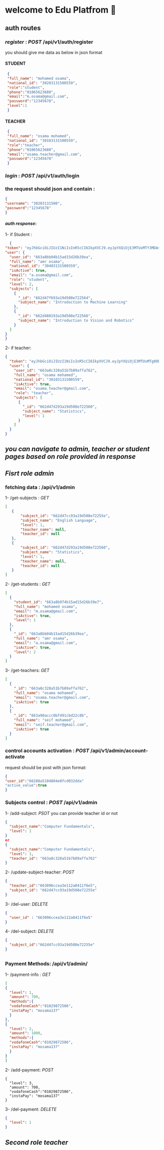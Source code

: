 # welcome to Edu Platfrom 👋
## auth routes 
### *register* : *POST* /api/v1/auth/register
  you should give me data as below in json format
  #### STUDENT 
   ```JSON
    {
    "full_name": "mohamed osama",
    "national_id": "30203131500559",
    "role":"student",
    "phone":"01065623680",
    "email":"m.osama@gmail.com",
    "password":"12345678",
    "level":1
    }
   ```
  #### TEACHER
   ```JSON
    {
    "full_name": "osama mohamed",
    "national_id": "30103131500559",
    "role":"teacher",
    "phone":"01065623680",
    "email":"osama.teacher@gmail.com",
    "password":"12345678"
    }
   ```
### *login* : *POST* /api/v1/auth/login

### the request should json and contain :

  ```JSON
  {
  "username": "30203131500",
  "password":"12345678"
  }
   ```


#### *auth response*:
1- if Student : 
  ```JSON
    {
  "token": "eyJhbGciOiJIUzI1NiIsInR5cCI6IkpXVCJ9.eyJpYXQiOjE3MTUxMTY3MDAsImV4cCI6MTcxNTExNzAwMH0._3GcawZJjr22e58yx7gVHUBI97U_Ou7nqOD8_VYuDlU",
  "user": {
    "user_id": "663a8bb04b15ad15d26b39ea",
    "full_name": "amr osama",
    "national_id": "30403131500559",
    "isActive": true,
    "email": "a.osama@gmail.com",
    "role": "student",
    "level": 2,
    "subjects": [
      {
        "_id": "662d47f693a19d508e722564",
        "subject_name": "Introduction to Machine Learning"
      },
      {
        "_id": "662d480193a19d508e722566",
        "subject_name": "Introduction to Vision and Robotics"
      }
    ]
  }
}
  ```
2- if teacher:
```Json
{
  "token": "eyJhbGciOiJIUzI1NiIsInR5cCI6IkpXVCJ9.eyJpYXQiOjE3MTUxMTg0ODksImV4cCI6MTcxNTExODc4OX0.Vmob5PpSWBaybKtrAq6m2wA52KES-qjy1RiiFcsoV7Q",
  "user": {
    "user_id": "663a8c328a51b7b89affa762",
    "full_name": "osama mohamed",
    "national_id": "30103131500559",
    "isActive": true,
    "email": "osama.teacher@gmail.com",
    "role": "teacher",
    "subjects": [
      {
        "_id": "662d47d293a19d508e722560",
        "subject_name": "Statistics",
        "level": 1
      }
    ]
  }
}

```

## *you can navigate to admin, teacher or student pages based on role provided in response*
##
## *Fisrt role admin* 
### fetching data : /api/v1/admin
1- /get-subjects : *GET*
 ```JSON
[
    {
        "subject_id": "662d47cc93a19d508e72255e",
        "subject_name": "English Language",
        "level": 1,
        "teacher_name": null,
        "teacher_id": null
    },
    {
        "subject_id": "662d47d293a19d508e722560",
        "subject_name": "Statistics",
        "level": 1,
        "teacher_name": null,
        "teacher_id": null
    }
]


 ```
2- /get-students : *GET*
```Json
[
  {
    "student_id": "663a8b974b15ad15d26b39e7",
    "full_name": "mohamed osama",
    "email": "m.osama@gmail.com",
    "isActive": true,
    "level": 1
  },
  {
    "_id": "663a8bb04b15ad15d26b39ea",
    "full_name": "amr osama",
    "email": "a.osama@gmail.com",
    "isActive": true,
    "level": 2
  }
]
```
3- /get-teachers: *GET*
```JSON
[
  {
    "_id": "663a8c328a51b7b89affa762",
    "full_name": "osama mohamed",
    "email": "osama.teacher@gmail.com",
    "isActive": true
  },
  {
    "_id": "663a90accc0bf491cbd22c8b",
    "full_name": "seif mohamed",
    "email": "seif.teacher@gmail.com",
    "isActive": true
  }
]
```
### control accounts activation : *POST* /api/v1/admin/account-activate
request should be post with json format:

```JSON
{
"user_id":"66288a5104804e0fcd032dda"
"active_value":true
}
```
### Subjects control : *POST* /api/v1/admin
1- /add-subject: *PSOT*
you can provide teacher id or not 
```JSON
{
  "subject_name":"Computer Fundamentals",
  "level": 1
}
or
{
  "subject_name":"Computer Fundamentals",
  "level": 1,
  "teacher_id": "663a8c328a51b7b89affa762"
}
```
2- /update-subject-teacher: *POST*
```Json
{
  "teacher_id":"663096ccea3e112a0411f6e5",
  "subject_id": "662d47cc93a19d508e72255e"
}
```


3- /del-user: *DELETE*
```Json
{
  "user_id" : "663096ccea3e112a0411f6e5"
}
```

4- /del-subject: *DELETE*
```Json
{
  "subject_id":"662d47cc93a19d508e72255e"
}
```
##
### Payment Methods: /api/v1/admin/
1- /payment-info : *GET*
```Json
[
{
  "level": 1,
  "amount": 700,
  "methods":{
  "vodafoneCash":"01029872506",
  "instaPay": "mosama137"
  }
},
{
  "level": 2,
  "amount": 1000,
  "methods":{
  "vodafoneCash":"01029872506",
  "instaPay": "mosama137"
  }
}
]
```
2- /add-payment: *POST*
```JSOM
{
  "level": 3,
  "amount": 700,
  "vodafoneCash":"01029872506",
  "instaPay": "mosama137"
}
```
3- /del-payment: *DELETE*
```Json
{
  "level": 1
}
```

## *Second role teacher* 

